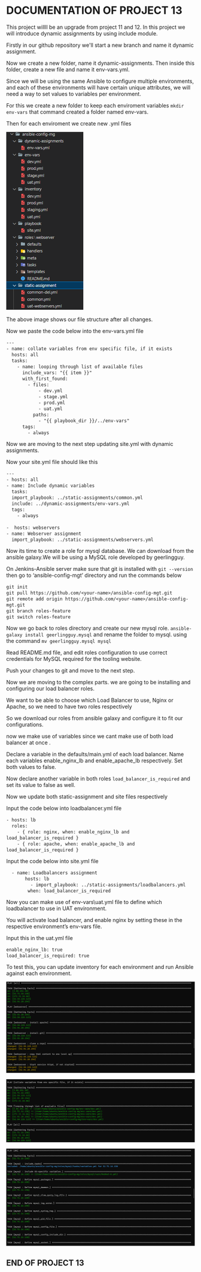 # DOCUMENTATION OF PROJECT 13

This project willll be an upgrade from project 11 and 12.
In this project we will introduce dynamic assignments by using include module.

Firstly in our github repository we'll start a new branch and name it dynamic assignment.

Now we create a new folder, name it dynamic-assignments. Then inside this folder, create a new file and name it env-vars.yml. 

Since we will be using the same Ansible to configure multiple environments, and each of these environments will have certain unique attributes, we will need a way to set values to variables per environment.

For this we create a new folder to keep each enviroment variables  `mkdir env-vars` that command created a folder named env-vars.

Then for each enviroment we create new .yml files

![project 13](Images/structure.PNG)



The above image shows our file structure after all changes.

Now we paste the code below into the env-vars.yml file 

```
---
- name: collate variables from env specific file, if it exists
  hosts: all
  tasks:
    - name: looping through list of available files
      include_vars: "{{ item }}"
      with_first_found:
        - files:
            - dev.yml
            - stage.yml
            - prod.yml
            - uat.yml
          paths:
            - "{{ playbook_dir }}/../env-vars"
      tags:
        - always
```

Now we are moving to the next step updating site.yml with dynamic assignments.

Now your site.yml file should like this 
```
---
- hosts: all
- name: Include dynamic variables 
  tasks:
  import_playbook: ../static-assignments/common.yml 
  include: ../dynamic-assignments/env-vars.yml
  tags:
    - always

-  hosts: webservers
- name: Webserver assignment
  import_playbook: ../static-assignments/webservers.yml
```

Now its time to create a role for mysql database. We can download from the ansible galaxy.We will be using a MySQL role developed by geerlingguy.

On Jenkins-Ansible server make sure that git is installed with `git --version` then go to ‘ansible-config-mgt’ directory and run the commands below
```
git init
git pull https://github.com/<your-name>/ansible-config-mgt.git
git remote add origin https://github.com/<your-name>/ansible-config-mgt.git
git branch roles-feature
git switch roles-feature
```

Now we go back to roles directory and create our new mysql role. `ansible-galaxy install geerlingguy.mysql` and rename the folder to mysql. using the command `mv geerlingguy.mysql mysql`

Read README.md file, and edit roles configuration to use correct credentials for MySQL required for the tooling website.

Push your changes to git and move to the next step.

Now we are moving to the complex parts. we are going to be installing and configuring our load balancer roles.

We want to be able to choose which Load Balancer to use, Nginx or Apache, so we need to have two roles respectively

So we download our roles from ansible galaxy and configure it to fit our configurations.

now we make use of variables since we cant make use of both load balancer at once .

Declare a variable in the defaults/main.yml of each load balancer. Name each variables enable_nginx_lb and enable_apache_lb respectively.
Set both values to false.

Now declare another variable in both roles `load_balancer_is_required` and set its value to false as well.

Now we update both static-assignment and site files respectively

Input the code below into loadbalancer.yml file 
```
- hosts: lb
  roles:
    - { role: nginx, when: enable_nginx_lb and load_balancer_is_required }
    - { role: apache, when: enable_apache_lb and load_balancer_is_required }
```

Input the code below into site.yml file 
```
  - name: Loadbalancers assignment
       hosts: lb
         - import_playbook: ../static-assignments/loadbalancers.yml
        when: load_balancer_is_required 
```

Now you can make use of env-vars\uat.yml file to define which loadbalancer to use in UAT environment.

You will activate load balancer, and enable nginx by setting these in the respective environment’s env-vars file.

Input this in the uat.yml file
```
enable_nginx_lb: true
load_balancer_is_required: true
```
To test this, you can update inventory for each environment and run Ansible against each environment.
 
 ![project 13](Images/webserver.PNG)


 ![project 13](Images/dev.PNG)


 ![project 13](Images/mysql.PNG)

 ## END OF PROJECT 13